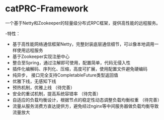 # catPRC-Framework
一个基于Netty和Zookeeper的轻量级分布式RPC框架，提供高性能的远程服务。 

-特性：
- 基于高性能网络通信框架Netty，完整封装底层通信细节，可以像本地调用一样使用远程服务  
- 基于Zookeeper实现注册中心  
- 整合至Spring，通过注解即可使用，配置简单，代码无侵入性  
- 插件化编解码、序列化、压缩，高度可扩展，使用配置文件避免硬编码  
- 纯异步， 接口完全支持CompletableFuture类型返回值  
- 优雅下线，无感知下线  
- 预热机制，优雅上线  （待完善）
- 安全的重试机制，提高系统容错率  （待完善）
- 自适应的负载均衡设计，根据节点的稳定性动态调整负载均衡权重  （待完善）
- 流量从服务消费方直达提供方，避免经过nginx等中间服务器做负载均衡导致流量放大

